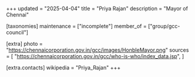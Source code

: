 +++
updated = "2025-04-04"
title = "Priya Rajan"
description = "Mayor of Chennai"

[taxonomies]
maintenance = ["incomplete"]
member_of = ["group/gcc-council"]

[extra]
photo = "https://chennaicorporation.gov.in/gcc/images/HonbleMayor.png"
sources = [
    "https://chennaicorporation.gov.in/gcc/who-is-who/index_data.jsp",
]

[extra.contacts]
wikipedia = "Priya_Rajan"
+++
